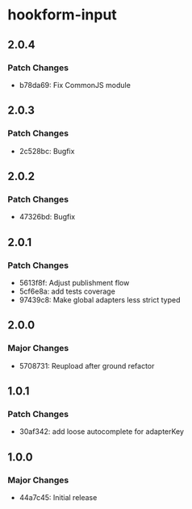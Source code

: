 # hookform-input

## 2.0.4

### Patch Changes

-   b78da69: Fix CommonJS module

## 2.0.3

### Patch Changes

-   2c528bc: Bugfix

## 2.0.2

### Patch Changes

-   47326bd: Bugfix

## 2.0.1

### Patch Changes

-   5613f8f: Adjust publishment flow
-   5cf6e8a: add tests coverage
-   97439c8: Make global adapters less strict typed

## 2.0.0

### Major Changes

-   5708731: Reupload after ground refactor

## 1.0.1

### Patch Changes

-   30af342: add loose autocomplete for adapterKey

## 1.0.0

### Major Changes

-   44a7c45: Initial release
